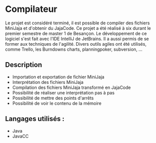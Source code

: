 # Compilateur

Le projet est considéré terminé, il est possible de compiler des fichiers MiniJaja et d'obtenir du JajaCode. Ce projet a été réalisé à six durant le premier semestre de master 1 de Besançon. Le développement de ce logiciel s'est fait avec l'IDE IntelliJ de JetBrains. Il a aussi permis de se former aux techniques de l'agilité. Divers outils agiles ont été utilisés, comme Trello, les Burndowns charts, planningpoker, subversion, ...

## Description
 + Importation et exportation de fichier MiniJaja
 + Interprétation des fichiers MiniJaja
 + Compilation des fichiers MiniJaja transformé en JajaCode
 + Possibilité de réaliser une interprétation pas à pas
 + Possibilité de mettre des points d'arrêts
 + Possibilité de voir le contenu de la mémoire

## Langages utilisés : 

+ Java
+ JavaCC
